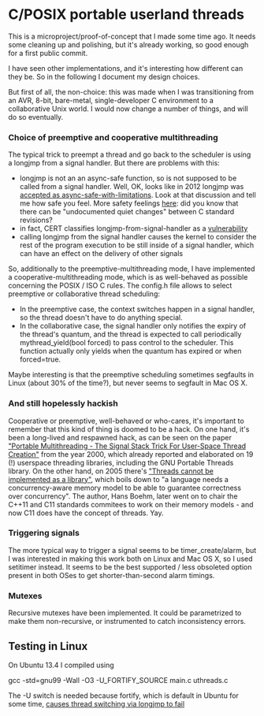 # C/POSIX portable userland threads

This is a microproject/proof-of-concept that I made some time ago. It needs some cleaning up and polishing, but it's already working, so good enough for a first public commit.

I have seen other implementations, and it's interesting how different can they be. So in the following I document my design choices. 

But first of all, the non-choice: this was made when I was transitioning from an AVR, 8-bit, bare-metal, single-developer C environment to a collaborative Unix world. I would now change a number of things, and will do so eventually. 

### Choice of preemptive and cooperative multithreading

The typical trick to preempt a thread and go back to the scheduler is using a longjmp from a signal handler. But there are problems with this:
* longjmp is not an an async-safe function, so is not supposed to be called from a signal handler. Well, OK, looks like in 2012 longjmp was [accepted as async-safe-with-limitations](http://austingroupbugs.net/view.php?id=516). Look at that discussion and tell me how safe you feel. More safety feelings [here](http://www.open-std.org/jtc1/sc22/wg14/www/docs/n1318.htm): did you know that there can be "undocumented quiet changes" between C standard revisions?
* in fact, CERT classifies longjmp-from-signal-handler as a [vulnerability](https://www.securecoding.cert.org/confluence/display/c/SIG30-C.+Call+only+asynchronous-safe+functions+within+signal+handlers)
* calling longjmp from the signal handler causes the kernel to consider the rest of the program execution to be still inside of a signal handler, which can have an effect on the delivery of other signals

So, additionally to the preemptive-multithreading mode, I have implemented a cooperative-multithreading mode, which is as well-behaved as possible concerning the POSIX / ISO C rules. The config.h file allows to select preemptive or collaborative thread scheduling:
* In the preemptive case, the context switches happen in a signal handler, so the thread doesn't have to do anything special. 
* In the collaborative case, the signal handler only notifies the expiry of the thread's quantum, and the thread is expected to call periodically mythread_yield(bool forced) to pass control to the scheduler. This function actually only yields when the quantum has expired or when forced=true.

Maybe interesting is that the preemptive scheduling sometimes segfaults in Linux (about 30% of the time?), but never seems to segfault in Mac OS X. 

### And still hopelessly hackish

Cooperative or preemptive, well-behaved or who-cares, it's important to remember that this kind of thing is doomed to be a hack. 
On one hand, it's been a long-lived and respawned hack, as can be seen on the paper ["Portable Multithreading - The Signal Stack Trick For User-Space Thread Creation"](http://www.gnu.org/software/pth/rse-pmt.ps) from the year 2000, which already reported and elaborated on 19 (!) userspace threading libraries, including the GNU Portable Threads library. 
On the other hand, on 2005 there's ["Threads cannot be implemented as a library"](http://lambda-the-ultimate.org/node/950), which boils down to "a language needs a concurrency-aware memory model to be able to guarantee correctness over concurrency". The author, Hans Boehm, later went on to chair the C++11 and C11 standards commitees to work on their memory models - and now C11 does have the concept of  threads. Yay. 

### Triggering signals

The more typical way to trigger a signal seems to be timer_create/alarm, but I was interested in making this work both on Linux and Mac OS X, so I used setitimer instead. It seems to be the best supported / less obsoleted option present in both OSes to get shorter-than-second alarm timings.

### Mutexes

Recursive mutexes have been implemented. It could be parametrized to make them non-recursive, or instrumented to catch inconsistency errors.

## Testing in Linux
On Ubuntu 13.4 I compiled using

gcc -std=gnu99 -Wall -O3 -U_FORTIFY_SOURCE main.c uthreads.c 

The -U switch is needed because fortify, which is default in Ubuntu for some time, [causes thread switching via longjmp to fail](http://permalink.gmane.org/gmane.comp.systems.archos.rockbox.cvs/32841)
